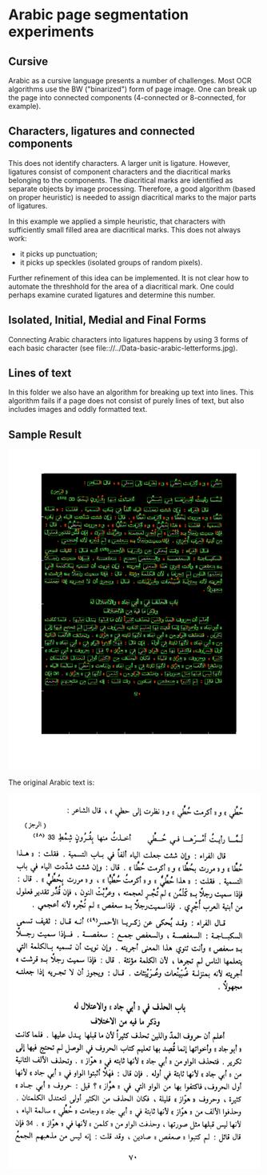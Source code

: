 # Arabic page segmentation experiments

## Cursive
Arabic as a cursive language presents a number of challenges.  Most
OCR algorithms use the BW ("binarized") form of page image.  One can
break up the page into connected components (4-connected or
8-connected, for example).

## Characters, ligatures and connected components
This does not identify characters. A larger unit is ligature. However,
ligatures consist of component characters and the diacritical marks
belonging to the components. The diacritical marks are identified as
separate objects by image processing. Therefore, a good algorithm
(based on proper heuristic) is needed to assign diacritical marks to
the major parts of ligatures.

In this example we applied a simple heuristic, that characters
with sufficiently small filled area are diacritical marks.
This does not always work:

 * it picks up punctuation;
 * it picks up speckles (isolated groups of random pixels).

Further refinement of this idea can be implemented. It is not clear how
to automate the threshhold for the area of a diacritical mark.
One could perhaps examine curated ligatures and determine this number.


## Isolated, Initial, Medial and Final Forms
Connecting Arabic characters into ligatures happens by using 3 forms
of each basic character (see file:://../Data-basic-arabic-letterforms.jpg).


## Lines of text
In this folder we also have an algorithm for breaking up text into
lines.  This algorithm fails if a page does not consist of purely
lines of text, but also includes images and oddly formatted text.

## Sample Result

![Segmented page example](./SegmentedPageSample1.png)

The original Arabic text is:

![Arabic page](./images/sinat-074.png)